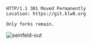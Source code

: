 ```
HTTP/1.1 301 Moved Permanently
Location: https://git.klw0.org

Only forks remain.
```

![seinfeld-out](https://user-images.githubusercontent.com/742300/175439064-5b9ba706-6153-44db-be3c-84a694963d4c.gif)
